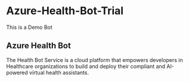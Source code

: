 # Azure-Health-Bot-Trial
This is a Demo Bot

<h2>Azure Health Bot</h2>


The Health Bot Service is a cloud platform that empowers developers in Healthcare organizations to build and deploy their compliant and AI-powered virtual health assistants.


